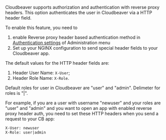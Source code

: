 Cloudbeaver supports authorization and authentication with reverse proxy headers.
This option authenticates the user in Cloudbeaver via a HTTP header field.

To enable this feature, you need to 
1. enable Reverse proxy header based authentication method in [Authentication settings](https://github.com/dbeaver/cloudbeaver/wiki/Authentication-methods/_edit) of Administration menu
2. Set up your NGINX configuration to send special header fields to your Cloudbeaver app.

The default values for the HTTP header fields are:
1. Header User Name: `X-User`;
2. Header Role Name: `X-Role`.
	
Default roles for user in Cloudbeaver are "user" and "admin".
Delimeter for roles is "|".

For example, if you are a user with username "newuser" and your roles are "user" and "admin" and you want to open an app with enabled reverse proxy header auth, 
you need to set these HTTP headers when you send a request to your CB app:

	X-User: newuser
	X-Role: user|admin